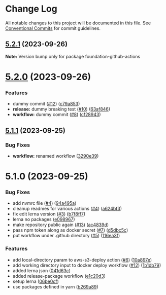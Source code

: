 # Change Log

All notable changes to this project will be documented in this file.
See [Conventional Commits](https://conventionalcommits.org) for commit guidelines.

## [5.2.1](https://github.com/ingeno/foundation-github-actions/compare/v5.2.0...v5.2.1) (2023-09-26)

**Note:** Version bump only for package foundation-github-actions





# [5.2.0](https://github.com/ingeno/foundation-github-actions/compare/v5.1.1...v5.2.0) (2023-09-26)


### Features

* dummy commit ([#12](https://github.com/ingeno/foundation-github-actions/issues/12)) ([c79a853](https://github.com/ingeno/foundation-github-actions/commit/c79a853fbe90394868e4cec281d3c8a8317c8f12))
* **release:** dummy breaking test ([#10](https://github.com/ingeno/foundation-github-actions/issues/10)) ([63af846](https://github.com/ingeno/foundation-github-actions/commit/63af8462f7437aa57ffcc3c48fd818d96a90f3f8))
* **workflow:** dummy commit ([#8](https://github.com/ingeno/foundation-github-actions/issues/8)) ([cf28943](https://github.com/ingeno/foundation-github-actions/commit/cf28943eca29f9b586c7fae7106b57c53d3014d7))





## [5.1.1](https://github.com/ingeno/foundation-github-actions/compare/v5.1.0...v5.1.1) (2023-09-25)


### Bug Fixes

* **workflow:** renamed workflow ([3290e39](https://github.com/ingeno/foundation-github-actions/commit/3290e39a4dae4bddd8127b99c25681c7cfd16fa0))





# 5.1.0 (2023-09-25)


### Bug Fixes

* add nvmrc file ([#4](https://github.com/ingeno/foundation-github-actions/issues/4)) ([94a495a](https://github.com/ingeno/foundation-github-actions/commit/94a495a23170fb85c8f5709ec3efc0a665a835b1))
* cleanup readmes for various actions ([#4](https://github.com/ingeno/foundation-github-actions/issues/4)) ([a624bf3](https://github.com/ingeno/foundation-github-actions/commit/a624bf36eb555115b5a11689b02aa7938548eeb5))
* fix edit lerna version ([#3](https://github.com/ingeno/foundation-github-actions/issues/3)) ([b7f8ff7](https://github.com/ingeno/foundation-github-actions/commit/b7f8ff787a3a8c2623425ebfbad715090f94a071))
* lerna no packages ([e098967](https://github.com/ingeno/foundation-github-actions/commit/e0989671460403102cf1bef525f65f628e9d0993))
* make repository public again ([#13](https://github.com/ingeno/foundation-github-actions/issues/13)) ([ac4839d](https://github.com/ingeno/foundation-github-actions/commit/ac4839d168bf31f901dac2ce2ad307b633cfa5b9))
* pass npm token along as docker secret ([#7](https://github.com/ingeno/foundation-github-actions/issues/7)) ([d5dbc5c](https://github.com/ingeno/foundation-github-actions/commit/d5dbc5c1bd163cdd61faeccf2e6948b85abc06e4))
* put workflow under .github directory ([#5](https://github.com/ingeno/foundation-github-actions/issues/5)) ([116ea3f](https://github.com/ingeno/foundation-github-actions/commit/116ea3fe86b917472fb6da07d4e87ffb640cdc48))


### Features

* add local-directory param to aws-s3-deploy action ([#6](https://github.com/ingeno/foundation-github-actions/issues/6)) ([10a897e](https://github.com/ingeno/foundation-github-actions/commit/10a897e9046822c01b99384479a6ecdd307884d9))
* add working directory input to docker deploy workflow ([#12](https://github.com/ingeno/foundation-github-actions/issues/12)) ([1b1db79](https://github.com/ingeno/foundation-github-actions/commit/1b1db79bd557e835f5e52557770d469fb447899c))
* added lerna json ([041d63c](https://github.com/ingeno/foundation-github-actions/commit/041d63c6c70665b8842e76e78b5dfdaa661cce24))
* added release-package workflow ([e1c20d3](https://github.com/ingeno/foundation-github-actions/commit/e1c20d3a152390c7712bb4f742a0f3d88ee2a5bf))
* setup lerna ([06be0cf](https://github.com/ingeno/foundation-github-actions/commit/06be0cfee6f351bf382504a07708caa5bfedb61f))
* use packages defined in yarn ([b269a89](https://github.com/ingeno/foundation-github-actions/commit/b269a897eb937fa46d02f935e0b91ab6070fc9ec))
